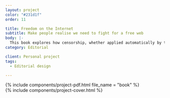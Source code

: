 ```yaml
---
layout: project
color: "#231d1f"
order: 11

title: Freedom on the Internet
subtitle: Make people realise we need to fight for a free web
body: |-
  This book explores how censorship, whether applied automatically by the author, or carried out by countries and organisation affect the web and our daily lives. 
category: Editorial

client: Personal project
tags:
  - Editorial design

---
```


<div class="section">
  <div class="section__container">
    {% include components/project-pdf.html 
      file_name = "book"
    %}
  </div>
</div>

<div class="section section--fullWidth">
  <div class="section__container">
    {% include components/project-cover.html %}
  </div>
</div>
